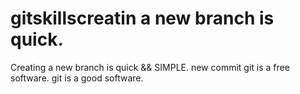 # gitskillscreatin a new branch is quick.
Creating a new branch is quick && SIMPLE.
new commit
git is a free software.
git is a good software.
